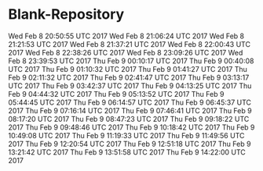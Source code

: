 # Blank-Repository
Wed Feb 8 20:50:55 UTC 2017
Wed Feb 8 21:06:24 UTC 2017
Wed Feb 8 21:21:53 UTC 2017
Wed Feb 8 21:37:21 UTC 2017
Wed Feb 8 22:00:43 UTC 2017
Wed Feb 8 22:38:26 UTC 2017
Wed Feb 8 23:09:26 UTC 2017
Wed Feb 8 23:39:53 UTC 2017
Thu Feb 9 00:10:17 UTC 2017
Thu Feb 9 00:40:08 UTC 2017
Thu Feb 9 01:10:32 UTC 2017
Thu Feb 9 01:41:27 UTC 2017
Thu Feb 9 02:11:32 UTC 2017
Thu Feb 9 02:41:47 UTC 2017
Thu Feb 9 03:13:17 UTC 2017
Thu Feb 9 03:42:37 UTC 2017
Thu Feb 9 04:13:25 UTC 2017
Thu Feb 9 04:44:32 UTC 2017
Thu Feb 9 05:13:52 UTC 2017
Thu Feb 9 05:44:45 UTC 2017
Thu Feb 9 06:14:57 UTC 2017
Thu Feb 9 06:45:37 UTC 2017
Thu Feb 9 07:16:14 UTC 2017
Thu Feb 9 07:46:41 UTC 2017
Thu Feb 9 08:17:20 UTC 2017
Thu Feb 9 08:47:23 UTC 2017
Thu Feb 9 09:18:22 UTC 2017
Thu Feb 9 09:48:46 UTC 2017
Thu Feb 9 10:18:42 UTC 2017
Thu Feb 9 10:49:08 UTC 2017
Thu Feb 9 11:19:33 UTC 2017
Thu Feb 9 11:49:56 UTC 2017
Thu Feb 9 12:20:54 UTC 2017
Thu Feb 9 12:51:18 UTC 2017
Thu Feb 9 13:21:42 UTC 2017
Thu Feb 9 13:51:58 UTC 2017
Thu Feb 9 14:22:00 UTC 2017
